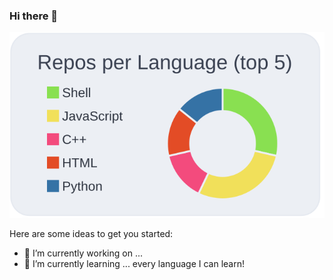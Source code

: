 ### Hi there 👋

[![](https://raw.githubusercontent.com/Ash-Sat0shi/Ash-Sat0shi/master/profile-summary-card-output/nord_bright/1-repos-per-language.svg)](https://github.com/vn7n24fzkq/github-profile-summary-cards)


<!--
**Ash-Sat0shi/Ash-Sat0shi** is a ✨ _special_ ✨ repository because its `README.md` (this file) appears on your GitHub profile.
-->
Here are some ideas to get you started:

- 🔭 I’m currently working on ... 
- 🌱 I’m currently learning ... every language I can learn!
<!--
- 👯 I’m looking to collaborate on ...
- 🤔 I’m looking for help with ...
- 💬 Ask me about ...
- 📫 How to reach me: ...
- 😄 Pronouns: ...
- ⚡ Fun fact: ...
-->
